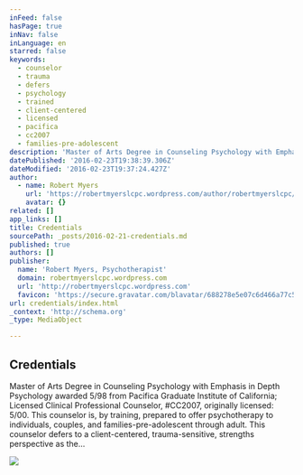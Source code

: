 ```yaml
---
inFeed: false
hasPage: true
inNav: false
inLanguage: en
starred: false
keywords:
  - counselor
  - trauma
  - defers
  - psychology
  - trained
  - client-centered
  - licensed
  - pacifica
  - cc2007
  - families-pre-adolescent
description: 'Master of Arts Degree in Counseling Psychology with Emphasis in Depth Psychology awarded 5/98 from Pacifica Graduate Institute of California; Licensed Clinical Professional Counselor, #CC2007, originally licensed: 5/00. This counselor is, by training, prepared to offer psychotherapy to individuals, couples, and families-pre-adolescent through adult. This counselor defers to a client-centered, trauma-sensitive, strengths perspective as the...'
datePublished: '2016-02-23T19:38:39.306Z'
dateModified: '2016-02-23T19:37:24.427Z'
author:
  - name: Robert Myers
    url: 'https://robertmyerslcpc.wordpress.com/author/robertmyerslcpc/'
    avatar: {}
related: []
app_links: []
title: Credentials
sourcePath: _posts/2016-02-21-credentials.md
published: true
authors: []
publisher:
  name: 'Robert Myers, Psychotherapist'
  domain: robertmyerslcpc.wordpress.com
  url: 'http://robertmyerslcpc.wordpress.com'
  favicon: 'https://secure.gravatar.com/blavatar/688278e5e07c6d466a77c5f589a7596f?s=16'
url: credentials/index.html
_context: 'http://schema.org'
_type: MediaObject

---
```

<article style=""><h1>Credentials</h1><p>Master of Arts Degree in Counseling Psychology with Emphasis in Depth Psychology awarded 5/98 from Pacifica Graduate Institute of California; Licensed Clinical Professional Counselor, #CC2007, originally licensed: 5/00. This counselor is, by training, prepared to offer psychotherapy to individuals, couples, and families-pre-adolescent through adult. This counselor defers to a client-centered, trauma-sensitive, strengths perspective as the...</p><img src="https://s3-us-west-2.amazonaws.com/the-grid-img/p/da24d0161e56b512821b098e1ebd3cd3680a4351.jpg" /></article>